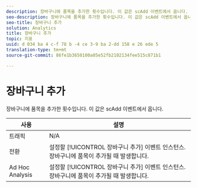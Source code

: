 ```yaml
---
description: 장바구니에 품목을 추가한 횟수입니다. 이 값은 scAdd 이벤트에서 옵니다.
seo-description: 장바구니에 품목을 추가한 횟수입니다. 이 값은 scAdd 이벤트에서 옵니다.
seo-title: 장바구니 추가
solution: Analytics
title: 장바구니 추가
topic: 지표
uuid: d 034 ba 4 c-f 78 b -4 ce 3-9 ba 2-dd 158 e 26 ede 5
translation-type: tm+mt
source-git-commit: 86fe1b3650100a05e52fb2102134fee515c871b1

---
```



# 장바구니 추가

장바구니에 품목을 추가한 횟수입니다. 이 값은 scAdd 이벤트에서 옵니다.

| 사용 | 설명 |
|---|---|
| 트래픽 | N/A |
| 전환 | 설정할 [!UICONTROL 장바구니 추가] 이벤트 인스턴스. 장바구니에 품목이 추가될 때 발생합니다. |
| Ad Hoc Analysis | 설정할 [!UICONTROL 장바구니 추가] 이벤트 인스턴스. 장바구니에 품목이 추가될 때 발생합니다. |

